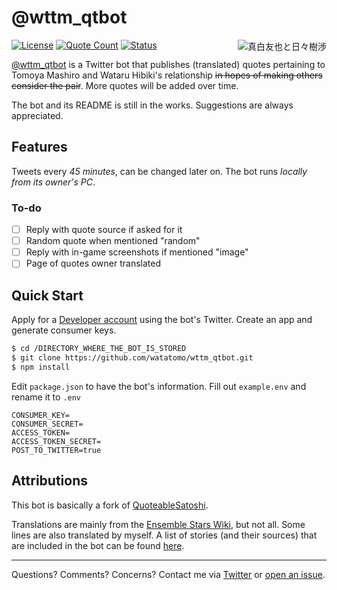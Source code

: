 # @wttm_qtbot

<a href="https://twitter.com/ensemble_stars/status/681716281414815744"><img align="right" src="https://user-images.githubusercontent.com/23179278/87398281-85c97880-c56a-11ea-9510-044666dafcf2.png" alt="真白友也と日々樹渉" title="そのとき触れたものが愛おしくて、あの泣き顔を笑顔にしてやりたくなったんだ"></a>

[![License](https://img.shields.io/github/license/watatomo/wttm_qtbot)](https://github.com/watatomo/wttm_qtbot/blob/master/LICENSE)
[![Quote Count](https://img.shields.io/badge/quote%20count-231-blue.svg)](https://watatomo.github.io/wttm_qtbot/#/stories)
[![Status](https://img.shields.io/badge/status-running-brightgreen.svg)](https://twitter.com/wttm_qtbot)

[@wttm_qtbot](https://twitter.com/wttm_qtbot) is a Twitter bot that publishes (translated) quotes pertaining to Tomoya Mashiro and Wataru Hibiki's relationship ~~in hopes of making others consider the pair~~. More quotes will be added over time.

The bot and its README is still in the works. Suggestions are always appreciated.
 
## Features

Tweets every *45 minutes*, can be changed later on. The bot runs *locally from its owner's PC*.

### To-do

- [ ] Reply with quote source if asked for it
- [ ] Random quote when mentioned "random"
- [ ] Reply with in-game screenshots if mentioned "image"
- [ ] Page of quotes owner translated

## Quick Start

Apply for a [Developer account](https://developer.twitter.com/) using the bot's Twitter. Create an app and generate consumer keys.

```sh
$ cd /DIRECTORY_WHERE_THE_BOT_IS_STORED
$ git clone https://github.com/watatomo/wttm_qtbot.git
$ npm install
```

Edit `package.json` to have the bot's information. Fill out `example.env` and rename it to `.env`

```env
CONSUMER_KEY=
CONSUMER_SECRET=
ACCESS_TOKEN=
ACCESS_TOKEN_SECRET=
POST_TO_TWITTER=true
```

## Attributions

This bot is basically a fork of [QuoteableSatoshi](https://github.com/dergigi/QuotableSatoshi).

Translations are mainly from the [Ensemble Stars Wiki](https://ensemble-stars.fandom.com), but not all. Some lines are also translated by myself. A list of stories (and their sources) that are included in the bot can be found [here](https://watatomo.github.io/wttm_qtbot/#/stories).

---

Questions? Comments? Concerns? Contact me via [Twitter](https://twitter.com/riamuyumemi) or [open an issue](https://github.com/watatomo/wttm_qtbot/issues).
